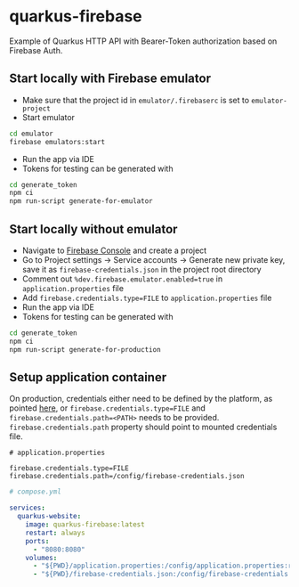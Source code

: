 # quarkus-firebase

Example of Quarkus HTTP API with Bearer-Token authorization based on Firebase Auth.

## Start locally with Firebase emulator

- Make sure that the project id in `emulator/.firebaserc` is set to `emulator-project`
- Start emulator
```sh
cd emulator
firebase emulators:start
```
- Run the app via IDE
- Tokens for testing can be generated with
```sh
cd generate_token
npm ci
npm run-script generate-for-emulator
```

## Start locally without emulator

- Navigate to [Firebase Console](https://console.firebase.google.com) and create a project
- Go to Project settings -> Service accounts -> Generate new private key, save it as `firebase-credentials.json` 
in the project root directory
- Comment out `%dev.firebase.emulator.enabled=true` in `application.properties` file
- Add `firebase.credentials.type=FILE` to `application.properties` file
- Run the app via IDE
- Tokens for testing can be generated with
```sh
cd generate_token
npm ci
npm run-script generate-for-production
```

## Setup application container

On production, credentials either need to be defined by the platform, as pointed 
[here](https://cloud.google.com/java/docs/reference/google-auth-library/latest/com.google.auth.oauth2.GoogleCredentials#com_google_auth_oauth2_GoogleCredentials_getApplicationDefault__), 
or `firebase.credentials.type=FILE` and `firebase.credentials.path=<PATH>` needs to be provided. 
`firebase.credentials.path` property should point to mounted credentials file.

```properties
# application.properties

firebase.credentials.type=FILE
firebase.credentials.path=/config/firebase-credentials.json
```

```yaml
# compose.yml

services:
  quarkus-website:
    image: quarkus-firebase:latest
    restart: always
    ports:
      - "8080:8080"
    volumes:
      - "${PWD}/application.properties:/config/application.properties:ro"
      - "${PWD}/firebase-credentials.json:/config/firebase-credentials.json:ro"
```
